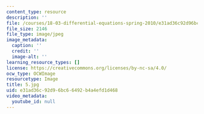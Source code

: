 ```yaml
---
content_type: resource
description: ''
file: /courses/18-03-differential-equations-spring-2010/e31ad36c92d96bc66492b4a4efd1d468_5.jpg
file_size: 2146
file_type: image/jpeg
image_metadata:
  caption: ''
  credit: ''
  image-alt: ''
learning_resource_types: []
license: https://creativecommons.org/licenses/by-nc-sa/4.0/
ocw_type: OCWImage
resourcetype: Image
title: 5.jpg
uid: e31ad36c-92d9-6bc6-6492-b4a4efd1d468
video_metadata:
  youtube_id: null
---
```

